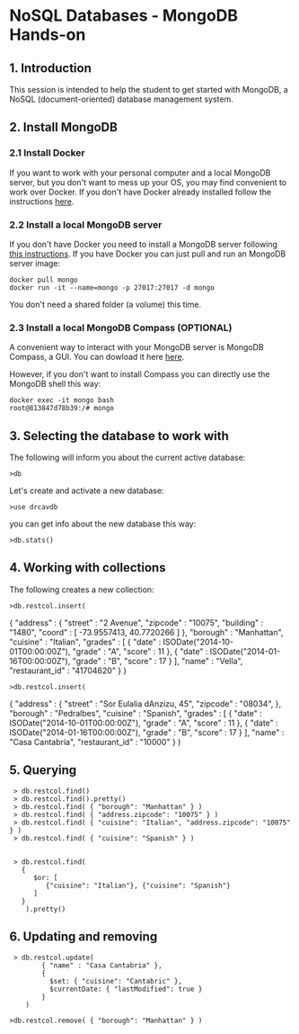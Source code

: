 # NoSQL Databases - MongoDB Hands-on

## 1.	Introduction

This session is intended to help the student to get started with MongoDB, a NoSQL (document-oriented) database management system.

## 2.	Install MongoDB

### 2.1 Install Docker

If you want to work with your personal computer and a local MongoDB server, but you don't want to mess up your OS, you may find convenient to work over Docker. If you don't have Docker already installed follow the instructions [here](../docker.md).

### 2.2 Install a local MongoDB server

If you don't have Docker you need to install a MongoDB server following [this instructions](https://docs.mongodb.com/manual/installation/). If you have Docker you can just pull and run an MongoDB server image:

	docker pull mongo
	docker run -it --name=mongo -p 27017:27017 -d mongo

You don't need a shared folder (a volume) this time. 

### 2.3 Install a local MongoDB Compass (OPTIONAL)

A convenient way to interact with your MongoDB server is MongoDB Compass, a GUI. You can dowload it here [here](https://www.mongodb.com/download-center/compass).

However, if you don't want to install Compass you can directly use the MongoDB shell this way:

	docker exec -it mongo bash
	root@813847d78b39:/# mongo

## 3. Selecting the database to work with

The following will inform you about the current active database:

	>db

Let's create and activate a new database:

 	>use drcavdb

you can get info about the new database this way:

	>db.stats()

## 4. Working with collections

The following creates a new collection:

	>db.restcol.insert(
   {
	      "address" : {
	         "street" : "2 Avenue",
	         "zipcode" : "10075",
	         "building" : "1480",
	         "coord" : [ -73.9557413, 40.7720266 ]
	      },
	      "borough" : "Manhattan",
	      "cuisine" : "Italian",
	      "grades" : [
	         {
	            "date" : ISODate("2014-10-01T00:00:00Z"),
	            "grade" : "A",
	            "score" : 11
	         },
	         {
	            "date" : ISODate("2014-01-16T00:00:00Z"),
	            "grade" : "B",
	            "score" : 17
	         }
	      ],
	      "name" : "Vella",
	      "restaurant_id" : "41704620"
	   }
	)

    >db.restcol.insert(
   {
      "address" : {
         "street" : "Sor Eulalia dAnzizu, 45",
         "zipcode" : "08034",
      },
      "borough" : "Pedralbes",
      "cuisine" : "Spanish",
      "grades" : [
         {
            "date" : ISODate("2014-10-01T00:00:00Z"),
            "grade" : "A",
            "score" : 11
         },
         {
            "date" : ISODate("2014-01-16T00:00:00Z"),
            "grade" : "B",
            "score" : 17
         }
      ],
      "name" : "Casa Cantabria",
      "restaurant_id" : "10000"
   }
)

## 5. Querying

     > db.restcol.find()
     > db.restcol.find().pretty()
     > db.restcol.find( { "borough": "Manhattan" } )
     > db.restcol.find( { "address.zipcode": "10075" } )
     > db.restcol.find( { "cuisine": "Italian", "address.zipcode": "10075" } )
     > db.restcol.find( { "cuisine": "Spanish" } )


     > db.restcol.find(
	   {
	      $or: [
	         {"cuisine": "Italian"}, {"cuisine": "Spanish"}
	      ]
	   }
		).pretty()

## 6. Updating and removing

     > db.restcol.update(
		    { "name" : "Casa Cantabria" },
		    {
		      $set: { "cuisine": "Cantabric" },
		      $currentDate: { "lastModified": true }
		    }
		)
    
    >db.restcol.remove( { "borough": "Manhattan" } )


